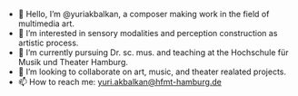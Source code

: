 - 👋 Hello, I’m @yuriakbalkan, a composer making work in the field of multimedia art.
- 👀 I’m interested in sensory modalities and perception construction as artistic process.
- 🌱 I’m currently pursuing Dr. sc. mus. and teaching at the Hochschule für Musik und Theater Hamburg.
- 💞️ I’m looking to collaborate on art, music, and theater realated projects.
- 📫 How to reach me: yuri.akbalkan@hfmt-hamburg.de

